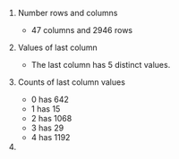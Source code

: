 1. Number rows and columns
    * 47 columns and 2946 rows

2. Values of last column
    * The last column has 5 distinct values. 

3. Counts of last column values
    * 0 has 642
    * 1 has 15
    * 2 has 1068
    * 3 has 29
    * 4 has 1192

4. 